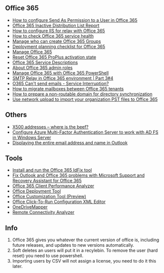 ## Office 365
* [How to configure Send As Permission to a User in Office 365](https://www.msdigest.net/2012/05/how-to-configure-send-as-permission-to-a-user-in-office-365/)
* [Office 365 Inactive Distribution List Report](https://www.reddit.com/r/sysadmin/comments/9dxp0a/office_365_inactive_distribution_list_report/)
* [How to configure IIS for relay with Office 365](https://support.office.com/en-us/article/how-to-configure-iis-for-relay-with-office-365-eb57abd2-3859-4e79-b721-2ed1f0f579c9)
* [How to check Office 365 service health](https://support.office.com/en-us/article/how-to-check-office-365-service-health-932ad3ad-533c-418a-b938-6e44e8bc33b0)
* [Manage who can create Office 365 Groups](https://support.office.com/en-us/article/manage-who-can-create-office-365-groups-4c46c8cb-17d0-44b5-9776-005fced8e618)
* [Deployment planning checklist for Office 365](https://support.office.com/en-us/article/deployment-planning-checklist-for-office-365-5fa4f6ef-35ad-4840-91c1-4834df3df5a0?ui=en-US&rs=en-US&ad=US)
* [Manage Office 365](https://docs.microsoft.com/en-us/Office365/)
* [Reset Office 365 ProPlus activation state](https://blogs.technet.microsoft.com/odsupport/2015/05/01/how-to-reset-an-office-365-install-to-the-initial-activationinstall-state/)
* [Office 365 Service Descriptions](https://technet.microsoft.com/en-us/library/office-365-service-descriptions.aspx)
* [About Office 365 admin roles](https://support.office.com/en-us/article/about-office-365-admin-roles-da585eea-f576-4f55-a1e0-87090b6aaa9d)
* [Manage Office 365 with Office 365 PowerShell](https://docs.microsoft.com/en-us/office365/enterprise/powershell/manage-office-365-with-office-365-powershell)
* [SMTP Relay in Office 365 environment | Part 3#4](https://o365info.com/smtp-relay-in-office-365-environment/)
* [O365 Can't send emails - Service Interruption?](https://www.reddit.com/r/sysadmin/comments/8vissw/o365_cant_send_emails_service_interruption/)
* [How to migrate mailboxes between Office 365 tenants](https://www.codetwo.com/admins-blog/how-to-migrate-mailboxes-between-office-365-tenants/)
* [How to prepare a non-routable domain for directory synchronization](https://support.office.com/en-us/article/how-to-prepare-a-non-routable-domain-for-directory-synchronization-e7968303-c234-46c4-b8b0-b5c93c6d57a7?ui=en-US&rs=en-US&ad=US)
* [Use network upload to import your organization PST files to Office 365](https://docs.microsoft.com/en-us/office365/securitycompliance/use-network-upload-to-import-pst-files)

## Others
* [X500 addresses – where is the beef?](https://paweljarosz.wordpress.com/2017/12/14/x500-addresses-where-is-the-beef/)
* [Configure Azure Multi-Factor Authentication Server to work with AD FS in Windows Server](https://docs.microsoft.com/en-us/azure/active-directory/authentication/howto-mfaserver-adfs-2012)
* [Displaying the entire email address and name in Outlook](https://www.reddit.com/r/sysadmin/comments/99ette/displaying_the_entire_email_address_and_name_in/)

## Tools
* [Install and run the Office 365 IdFix tool](https://support.office.com/en-us/article/install-and-run-the-office-365-idfix-tool-f4bd2439-3e41-4169-99f6-3fabdfa326ac)
* [Fix Outlook and Office 365 problems with Microsoft Support and Recovery Assistant for Office 365](https://diagnostics.outlook.com/#/)
* [Office 365 Client Performance Analyzer](https://support.office.com/en-us/article/office-365-client-performance-analyzer-e16b0928-bd38-423b-bd4e-b8402bc106aa)
* [Office Deployment Tool](https://www.microsoft.com/en-us/download/details.aspx?id=49117)
* [Office Customization Tool (Preview)](https://config.office.com/softwareAndLanguage)
* [Office Click-To-Run Configuration XML Editor](https://officedev.github.io/Office-IT-Pro-Deployment-Scripts/XmlEditor.html)
* [OneDriveMapper](http://www.lieben.nu/liebensraum/onedrivemapper/)
* [Remote Connectivity Analyzer](https://testconnectivity.microsoft.com/)

## Info
1. Office 365 gives you whatever the current version of office is, including future releases, and updates to new versions automatically.
1. Soft deletes an users will put it in a recylebin. To remove the user (hard reset) you need to use powershell.
1. Importing users by CSV will not assign a license, you need to do it this later.
